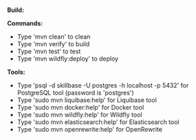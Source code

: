 **Build:**

**Commands:**

* Type 'mvn clean' to clean
* Type 'mvn verify' to build
* Type 'mvn test' to test
* Type 'mvn wildfly:deploy' to deploy

**Tools:**

* Type 'psql -d skillbase -U postgres -h localhost -p 5432' for PostgreSQL tool (password is 'postgres')
* Type 'sudo mvn liquibase:help' for Liquibase tool
* Type 'sudo mvn docker:help' for Docker tool
* Type 'sudo mvn wildfly:help' for Wildfly tool
* Type 'sudo mvn elasticsearch:help' for Elasticsearch tool
* Type 'sudo mvn openrewrite:help' for OpenRewrite
